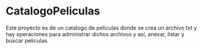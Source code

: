 # CatalogoPeliculas
Este proyecto es de un catalogo de peliculas donde se crea un archivo txt y hay operaciones para administrar dichos archivos y así, anexar, listar y buscar peliculas.
